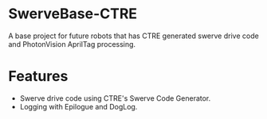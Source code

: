 # SwerveBase-CTRE
A base project for future robots that has CTRE generated swerve drive code and PhotonVision AprilTag processing.

# Features
- Swerve drive code using CTRE's Swerve Code Generator.
- Logging with Epilogue and DogLog.
